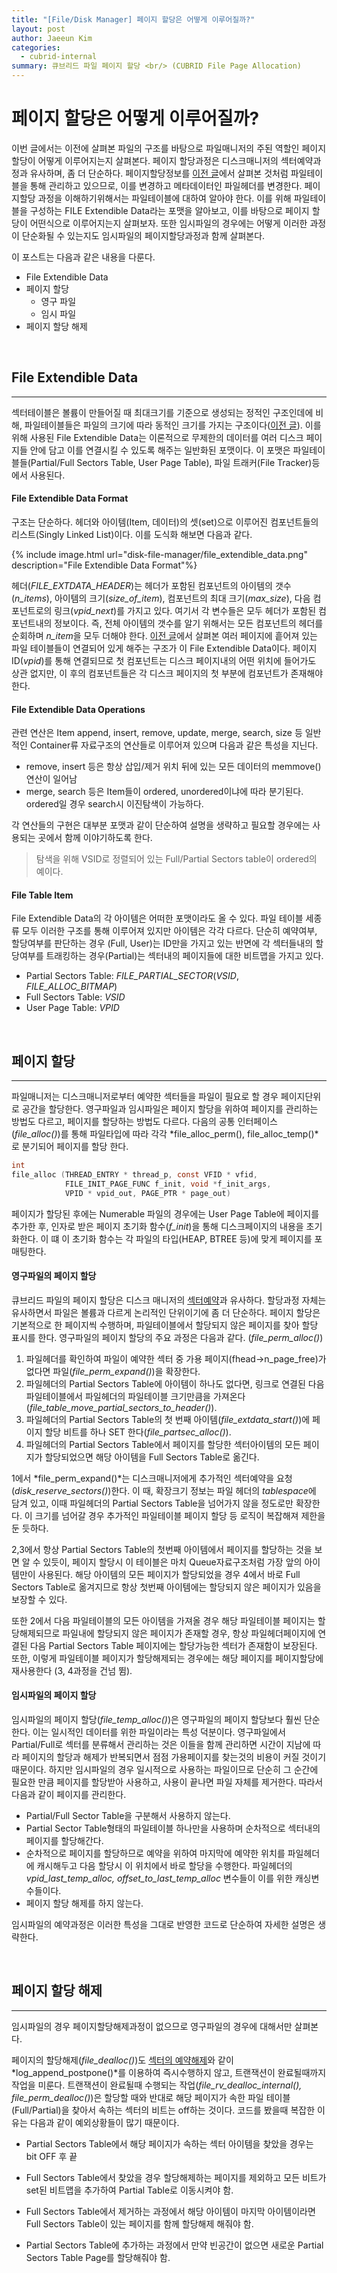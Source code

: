 ```yaml
---
title: "[File/Disk Manager] 페이지 할당은 어떻게 이루어질까?"
layout: post
author: Jaeeun Kim
categories:
  - cubrid-internal
summary: 큐브리드 파일 페이지 할당 <br/> (CUBRID File Page Allocation)
---
```


# **페이지 할당은 어떻게 이루어질까?**

 이번 글에서는 이전에 살펴본 파일의 구조를 바탕으로 파일매니저의 주된 역할인 페이지할당이 어떻게 이루어지는지 살펴본다. 페이지 할당과정은 디스크매니저의 섹터예약과정과 유사하며, 좀 더 단순하다. 페이지할당정보를 [이전 글](./disk-file-manager-file-arch)에서 살펴본 것처럼 파일테이블을 통해 관리하고 있으므로, 이를 변경하고 메타데이터인 파일헤더를 변경한다. 페이지할당 과정을 이해하기위해서는 파일테이블에 대하여 알아야 한다. 이를 위해 파일테이블을 구성하는 FILE Extendible Data라는 포맷을 알아보고, 이를 바탕으로 페이지 할당이 어떤식으로 이루어지는지 살펴보자. 또한 임시파일의 경우에는 어떻게 이러한 과정이 단순화될 수 있는지도 임시파일의 페이지할당과정과 함께 살펴본다.

이 포스트는 다음과 같은 내용을 다룬다.

- File Extendible Data
- 페이지 할당
  - 영구 파일
  - 임시 파일
- 페이지 할당 해제

<br/>

## **File Extendible Data**

---

섹터테이블은 볼륨이 만들어질 때 최대크기를 기준으로 생성되는 정적인 구조인데에 비해, 파일테이블들은 파일의 크기에 따라 동적인 크기를 가지는 구조이다([이전 글](./disk-file-manager-file-arch)). 이를 위해 사용된 File Extendible Data는 이론적으로 무제한의 데이터를 여러 디스크 페이지들 안에 담고 이를 연결시킬 수 있도록 해주는 일반화된 포맷이다. 이 포맷은 파일테이블들(Partial/Full Sectors Table, User Page Table), 파일 트래커(File Tracker)등에서 사용된다.

####  **File Extendible Data Format**

구조는 단순하다. 헤더와 아이템(Item, 데이터)의 셋(set)으로 이루어진 컴포넌트들의 리스트(Singly Linked List)이다. 이를 도식화 해보면 다음과 같다.

{% include image.html url="disk-file-manager/file_extendible_data.png" description="File Extendible Data Format"%}

헤더(*FILE_EXTDATA_HEADER*)는 헤더가 포함된 컴포넌트의 아이템의 갯수(*n_items*), 아이템의 크기(*size_of_item*), 컴포넌트의 최대 크기(*max_size*), 다음 컴포넌트로의 링크(*vpid_next*)를 가지고 있다. 여기서 각 변수들은 모두 헤더가 포함된 컴포넌트내의 정보이다. 즉, 전체 아이템의 갯수를 알기 위해서는 모든 컴포넌트의 헤더를 순회하며 *n_item*을 모두 더해야 한다. [이전 글](./disk-file-manager-file-arch)에서 살펴본 여러 페이지에 흩어져 있는 파일 테이블들이 연결되어 있게 해주는 구조가 이 File Extendible Data이다. 페이지 ID(*vpid*)를 통해 연결되므로 첫 컴포넌트는 디스크 페이지내의 어떤 위치에 들어가도 상관 없지만, 이 후의 컴포넌트들은 각 디스크 페이지의 첫 부분에 컴포넌트가 존재해야한다. 

#### **File Extendible Data Operations**

 관련 연산은 Item append, insert, remove, update, merge, search, size 등 일반적인 Container류 자료구조의 연산들로 이루어져 있으며 다음과 같은 특성을 지닌다. 

- remove, insert 등은 항상 삽입/제거 위치 뒤에 있는 모든 데이터의 memmove()연산이 일어남
- merge, search 등은 Item들이 ordered, unordered이냐에 따라 분기된다. ordered일 경우 search시 이진탐색이 가능하다. 

각 연산들의 구현은 대부분 포맷과 같이 단순하여 설명을 생략하고 필요할 경우에는 사용되는 곳에서 함께 이야기하도록 한다.

> 탐색을 위해 VSID로 정렬되어 있는 Full/Partial Sectors table이 ordered의 예이다.

#### **File Table Item**

File Extendible Data의 각 아이템은 어떠한 포맷이라도 올 수 있다. 파일 테이블 세종류 모두 이러한 구조를 통해 이루어져 있지만 아이템은 각각 다르다. 단순히 예약여부, 할당여부를 판단하는 경우 (Full, User)는 ID만을 가지고 있는 반면에 각 섹터들내의 할당여부를 트래킹하는 경우(Partial)는 섹터내의 페이지들에 대한 비트맵을 가지고 있다. 

- Partial Sectors Table: *FILE_PARTIAL_SECTOR*(*VSID*, *FILE_ALLOC_BITMAP*)
- Full Sectors Table: *VSID*
- User Page Table: *VPID*

<br/>

## **페이지 할당** 
---

파일매니저는 디스크매니저로부터 예약한 섹터들을 파일이 필요로 할 경우 페이지단위로 공간을 할당한다. 영구파일과 임시파일은 페이지 할당을 위하여 페이지를 관리하는 방법도 다르고, 페이지를 할당하는 방법도 다르다. 다음의 공통 인터페이스(*file_alloc()*)를 통해 파일타입에 따라 각각 *file_alloc_perm(), file_alloc_temp()*로 분기되어 페이지를 할당 한다.

```c
int
file_alloc (THREAD_ENTRY * thread_p, const VFID * vfid, 
            FILE_INIT_PAGE_FUNC f_init, void *f_init_args, 
            VPID * vpid_out, PAGE_PTR * page_out)
```

페이지가 할당된 후에는 Numerable 파일의 경우에는 User Page Table에 페이지를 추가한 후, 인자로 받은 페이지 초기화 함수(*f_init*)을 통해 디스크페이지의 내용을 초기화한다. 이 떄 이 초기화 함수는 각 파일의 타입(HEAP, BTREE 등)에 맞게 페이지를 포매팅한다. 

#### **영구파일의 페이지 할당**
큐브리드 파일의 페이지 할당은 디스크 매니저의 [섹터예약](./disk-file-manager-sector-reservation)과 유사하다. 할당과정 자체는 유사하면서 파일은 볼륨과 다르게 논리적인 단위이기에 좀 더 단순하다. 페이지 할당은 기본적으로 한 페이지씩 수행하며, 파일테이블에서 할당되지 않은 페이지를 찾아 할당 표시를 한다. 영구파일의 페이지 할당의 주요 과정은 다음과 같다. (*file_perm_alloc()*) 

1. 파일헤더를 확인하여 파일이 예약한 섹터 중 가용 페이지(fhead->n_page_free)가 없다면 파일(*file_perm_expand()*)을 확장한다.
2. 파일헤더의 Partial Sectors Table에 아이템이 하나도 없다면, 링크로 연결된 다음 파일테이블에서 파일헤더의 파일테이블 크기만큼을 가져온다 (*file_table_move_partial_sectors_to_header()*).
3. 파일헤더의 Partial Sectors Table의 첫 번째 아이템(*file_extdata_start()*)에 페이지 할당 비트를 하나 SET 한다(*file_partsec_alloc()*). 
4. 파일헤더의 Partial Sectors Table에서 페이지를 할당한 섹터아이템의 모든 페이지가 할당되었으면 해당 아이템을 Full Sectors Table로 옮긴다.

1에서  *file_perm_expand()*는 디스크매니저에게 추가적인 섹터예약을 요청(*disk_reserve_sectors()*)한다. 이 때, 확장크기 정보는 파일 헤더의 *tablespace*에 담겨 있고, 이때 파일헤더의 Partial Sectors Table을 넘어가지 않을 정도로만 확장한다. 이 크기를 넘어갈 경우 추가적인 파일테이블 페이지 할당 등 로직이 복잡해져 제한을 둔 듯하다.

2,3에서 항상 Partial Sectors Table의 첫번째 아이템에서 페이지를 할당하는 것을 보면 알 수 있듯이, 페이지 할당시 이 테이블은 마치 Queue자료구조처럼 가장 앞의 아이템만이 사용된다. 해당 아이템의 모든 페이지가 할당되었을 경우 4에서 바로 Full Sectors Table로 옮겨지므로 항상 첫번째 아이템에는 할당되지 않은 페이지가 있음을 보장할 수 있다.

또한 2에서 다음 파일테이블의 모든 아이템을 가져올 경우 해당 파일테이블 페이지는 할당해제되므로 파일내에 할당되지 않은 페이지가 존재할 경우, 항상 파일헤더페이지에 연결된 다음 Partial Sectors Table 페이지에는 할당가능한 섹터가 존재함이 보장된다. 또한, 이렇게 파일테이블 페이지가 할당해제되는 경우에는 해당 페이지를 페이지할당에 재사용한다 (3, 4과정을 건넘 뜀).

#### **임시파일의 페이지 할당**
임시파일의 페이지 할당(*file_temp_alloc()*)은 영구파일의 페이지 할당보다 훨씬 단순한다. 이는 일시적인 데이터를 위한 파일이라는 특성 덕분이다. 영구파일에서 Partial/Full로 섹터를 분류해서 관리하는 것은 이들을 함께 관리하면 시간이 지남에 따라 페이지의 할당과 해제가 반복되면서 점점 가용페이지를 찾는것의 비용이 커질 것이기 때문이다. 하지만 임시파일의 경우 일시적으로 사용하는 파일이므로 단순히 그 순간에 필요한 만큼 페이지를 할당받아 사용하고, 사용이 끝나면 파일 자체를 제거한다. 따라서 다음과 같이 페이지를 관리한다.

- Partial/Full Sector Table을 구분해서 사용하지 않는다.
- Partial Sector Table형태의 파일테이블 하나만을 사용하며 순차적으로 섹터내의 페이지를 할당해간다.
- 순차적으로 페이지를 할당하므로 예약을 위하여 마지막에 예약한 위치를 파일헤더에 캐시해두고 다음 할당시 이 위치에서 바로 할당을 수행한다. 파일헤더의 *vpid_last_temp_alloc, offset_to_last_temp_alloc* 변수들이 이를 위한 캐싱변수들이다.
- 페이지 할당 해제를 하지 않는다.

임시파일의 예약과정은 이러한 특성을 그대로 반영한 코드로 단순하여 자세한 설명은 생략한다.

<br/>

## **페이지 할당 해제** 

---

임시파일의 경우 페이지할당해제과정이 없으므로 영구파일의 경우에 대해서만 살펴본다. 

페이지의 할당해제(*file_dealloc()*)도 [섹터의 예약해제](./disk-file-manager-sector-reservation)와 같이 *log_append_postpone()*를 이용하여 즉시수행하지 않고, 트랜잭션이 완료될때까지 작업을 미룬다. 트랜잭션이 완료될때 수행되는 작업(*file_rv_dealloc_internal(), file_perm_dealloc()*)은 할당할 때와 반대로 해당 페이지가 속한 파일 테이블 (Full/Partial)을 찾아서 속하는 섹터의 비트는 off하는 것이다. 코드를 봤을때 복잡한 이유는 다음과 같이 예외상황들이 많기 때문이다.

- Partial Sectors Table에서 해당 페이지가 속하는 섹터 아이템을 찾았을 경우는 bit OFF 후 끝

- Full Sectors Table에서 찾았을 경우 할당해제하는 페이지를 제외하고 모든 비트가 set된 비트맵을 추가하여 Partial Table로 이동시켜야 함.

- Full Sectors Table에서 제거하는 과정에서 해당 아이템이 마지막 아이템이라면 Full Sectors Table이 있는 페이지를 함께 할당해제 해줘야 함.

- Partial Sectors Table에 추가하는 과정에서 만약 빈공간이 없으면 새로운 Partial Sectors Table Page를 할당해줘야 함.

